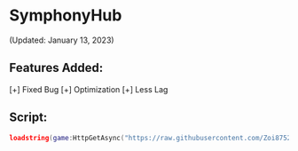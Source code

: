 # SymphonyHub

(Updated: January 13, 2023)

## Features Added:
[+] Fixed Bug
[+] Optimization
[+] Less Lag

## Script:

```lua
loadstring(game:HttpGetAsync("https://raw.githubusercontent.com/Zoi8752/SymphonyHub/main/Script"))()
```
